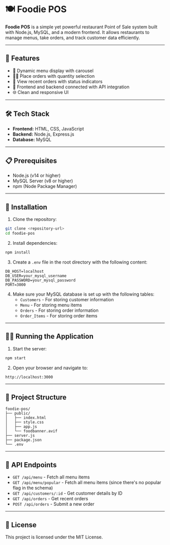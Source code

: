 # 🍽️ Foodie POS

**Foodie POS** is a simple yet powerful restaurant Point of Sale system built with Node.js, MySQL, and a modern frontend. It allows restaurants to manage menus, take orders, and track customer data efficiently.

---

## 🚀 Features

- 🧾 Dynamic menu display with carousel
- 🧑‍🍳 Place orders with quantity selection
- 📜 View recent orders with status indicators
- 🔄 Frontend and backend connected with API integration
- 🌐 Clean and responsive UI

---

## 🛠️ Tech Stack

- **Frontend:** HTML, CSS, JavaScript
- **Backend:** Node.js, Express.js
- **Database:** MySQL

---

## 📋 Prerequisites

- Node.js (v14 or higher)
- MySQL Server (v8 or higher)
- npm (Node Package Manager)

---

## 🚀 Installation

1. Clone the repository:
```bash
git clone <repository-url>
cd foodie-pos
```

2. Install dependencies:
```bash
npm install
```

3. Create a `.env` file in the root directory with the following content:
```
DB_HOST=localhost
DB_USER=your_mysql_username
DB_PASSWORD=your_mysql_password
PORT=3000
```

4. Make sure your MySQL database is set up with the following tables:
   - `Customers` - For storing customer information
   - `Menu` - For storing menu items
   - `Orders` - For storing order information
   - `Order_Items` - For storing order items

---

## 🏃‍♂️ Running the Application

1. Start the server:
```bash
npm start
```

2. Open your browser and navigate to:
```
http://localhost:3000
```

---

## 📁 Project Structure

```
foodie-pos/
├── public/
│   ├── index.html
│   ├── style.css
│   ├── app.js
│   └── foodbanner.avif
├── server.js
├── package.json
└── .env
```

---

## 🔌 API Endpoints

- `GET /api/menu` - Fetch all menu items
- `GET /api/menu/popular` - Fetch all menu items (since there's no popular flag in the schema)
- `GET /api/customers/:id` - Get customer details by ID
- `GET /api/orders` - Get recent orders
- `POST /api/orders` - Submit a new order

---

## 📝 License

This project is licensed under the MIT License.